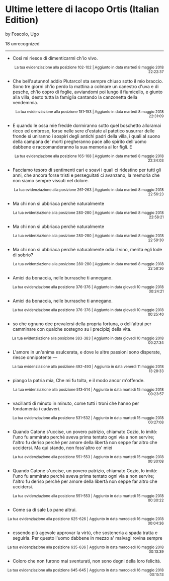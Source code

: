 # Ultime lettere di Iacopo Ortis (Italian Edition)
by Foscolo, Ugo

18 unrecognized

---

* Così mi riesce di dimenticarmi ch'io vivo.

<p style="text-align: right;"><sup>La tua evidenziazione alla posizione 102-102 | Aggiunto in data martedì 8 maggio 2018 22:22:37</sup></p>

* Che bell'autunno! addio Plutarco! sta sempre chiuso sotto il mio braccio. Sono tre giorni ch'io perdo la mattina a colmare un canestro d'uva e di pesche, ch'io copro di foglie, avviandomi poi lungo il fiumicello, e giunto alla villa, desto tutta la famiglia cantando la canzonetta della vendemmia.

<p style="text-align: right;"><sup>La tua evidenziazione alla posizione 151-153 | Aggiunto in data martedì 8 maggio 2018 22:31:09</sup></p>

* E quando le ossa mie fredde dormiranno sotto quel boschetto alloramai ricco ed ombroso, forse nelle sere d'estate al patetico susurrar delle fronde si uniranno i sospiri degli antichi padri della villa, i quali al suono della campana de' morti pregheranno pace allo spirito dell'uomo dabbene e raccomanderanno la sua memoria ai lor figli. E

<p style="text-align: right;"><sup>La tua evidenziazione alla posizione 165-168 | Aggiunto in data martedì 8 maggio 2018 22:34:03</sup></p>

* Facciamo tesoro di sentimenti cari e soavi i quali ci ridestino per tutti gli anni, che ancora forse tristi e perseguitati ci avanzano, la memoria che non siamo sempre vissuti nel dolore.

<p style="text-align: right;"><sup>La tua evidenziazione alla posizione 261-263 | Aggiunto in data martedì 8 maggio 2018 22:56:23</sup></p>

* Ma chi non si ubbriaca perchè naturalmente

<p style="text-align: right;"><sup>La tua evidenziazione alla posizione 280-280 | Aggiunto in data martedì 8 maggio 2018 22:58:21</sup></p>

* Ma chi non si ubbriaca perchè naturalmente

<p style="text-align: right;"><sup>La tua evidenziazione alla posizione 280-280 | Aggiunto in data martedì 8 maggio 2018 22:58:30</sup></p>

* Ma chi non si ubbriaca perchè naturalmente odia il vino, merita egli lode di sobrio?

<p style="text-align: right;"><sup>La tua evidenziazione alla posizione 280-280 | Aggiunto in data martedì 8 maggio 2018 22:58:36</sup></p>

* Amici da bonaccia, nelle burrasche ti annegano.

<p style="text-align: right;"><sup>La tua evidenziazione alla posizione 376-376 | Aggiunto in data giovedì 10 maggio 2018 00:24:21</sup></p>

* Amici da bonaccia, nelle burrasche ti annegano.

<p style="text-align: right;"><sup>La tua evidenziazione alla posizione 376-376 | Aggiunto in data giovedì 10 maggio 2018 00:25:40</sup></p>

* so che ognuno dee prevalersi della propria fortuna, o dell'altrui per camminare con qualche sostegno su i precipizj della vita.

<p style="text-align: right;"><sup>La tua evidenziazione alla posizione 383-383 | Aggiunto in data giovedì 10 maggio 2018 00:27:34</sup></p>

* L'amore in un'anima esulcerata, e dove le altre passioni sono disperate, riesce onnipotente —

<p style="text-align: right;"><sup>La tua evidenziazione alla posizione 492-493 | Aggiunto in data venerdì 11 maggio 2018 13:28:33</sup></p>

* piango la patria mia, Che mi fu tolta, e il modo ancor m'offende.

<p style="text-align: right;"><sup>La tua evidenziazione alla posizione 513-514 | Aggiunto in data martedì 15 maggio 2018 00:23:57</sup></p>

* vacillanti di minuto in minuto, come tutti i troni che hanno per fondamenta i cadaveri.

<p style="text-align: right;"><sup>La tua evidenziazione alla posizione 531-532 | Aggiunto in data martedì 15 maggio 2018 00:27:08</sup></p>

* Quando Catone s'uccise, un povero patrizio, chiamato Cozio, lo imitò: l'uno fu ammirato perchè aveva prima tentato ogni via a non servire; l'altro fu deriso perchè per amore della libertà non seppe far altro che uccidersi. Ma qui stando, non foss'altro co' miei

<p style="text-align: right;"><sup>La tua evidenziazione alla posizione 551-553 | Aggiunto in data martedì 15 maggio 2018 00:30:08</sup></p>

* Quando Catone s'uccise, un povero patrizio, chiamato Cozio, lo imitò: l'uno fu ammirato perchè aveva prima tentato ogni via a non servire; l'altro fu deriso perchè per amore della libertà non seppe far altro che uccidersi.

<p style="text-align: right;"><sup>La tua evidenziazione alla posizione 551-553 | Aggiunto in data martedì 15 maggio 2018 00:30:22</sup></p>

* Come sa di sale  Lo pane altrui.

<p style="text-align: right;"><sup>La tua evidenziazione alla posizione 625-626 | Aggiunto in data mercoledì 16 maggio 2018 00:04:36</sup></p>

* essendo più agevole approvar la virtù, che sostenerla a spada tratta e seguirla. Per questo l'uomo dabbene in mezzo a' malvagi rovina sempre

<p style="text-align: right;"><sup>La tua evidenziazione alla posizione 635-636 | Aggiunto in data mercoledì 16 maggio 2018 00:13:39</sup></p>

* Coloro che non furono mai sventurati, non sono degni della loro felicità.

<p style="text-align: right;"><sup>La tua evidenziazione alla posizione 645-645 | Aggiunto in data mercoledì 16 maggio 2018 00:15:13</sup></p>

